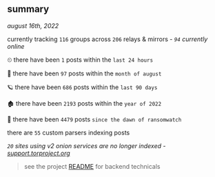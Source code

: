 
## summary
_august 16th, 2022_

currently tracking `116` groups across `206` relays & mirrors - _`94` currently online_

⏲ there have been `1` posts within the `last 24 hours`

🦈 there have been `97` posts within the `month of august`

🪐 there have been `686` posts within the `last 90 days`

🏚 there have been `2193` posts within the `year of 2022`

🦕 there have been `4479` posts `since the dawn of ransomwatch`

there are `55` custom parsers indexing posts

_`20` sites using v2 onion services are no longer indexed - [support.torproject.org](https://support.torproject.org/onionservices/v2-deprecation/)_

> see the project [README](https://github.com/joshhighet/ransomwatch#ransomwatch--) for backend technicals
